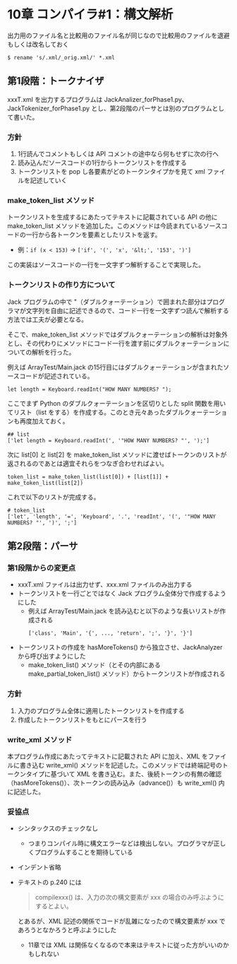# 10章 コンパイラ#1：構文解析

出力用のファイル名と比較用のファイル名が同じなので比較用のファイルを退避もしくは改名しておく

```
$ rename 's/.xml/_orig.xml/' *.xml
```

## 第1段階：トークナイザ

xxxT.xml を出力するプログラムは JackAnalizer_forPhase1.py、JackTokenizer_forPhase1.py とし、第2段階のパーサとは別のプログラムとして書いた。

### 方針

1. 1行読んでコメントもしくは API コメントの途中なら何もせずに次の行へ
2. 読み込んだソースコードの1行からトークンリストを作成する
3. トークンリストを pop し各要素がどのトークンタイプかを見て xml ファイルを記述していく

### make_token_list メソッド

トークンリストを生成するにあたってテキストに記載されている API の他に make_token_list メソッドを追加した。このメソッドは今読まれているソースコードの一行から各トークンを要素としたリストを返す。

  - 例：```if (x < 153)``` → ```['if', '(', 'x', '&lt;', '153', ')']```

この実装はソースコードの一行を一文字ずつ解析することで実現した。

### トークンリストの作り方について

Jack プログラムの中で "（ダブルクォーテーション）で囲まれた部分はプログラマが文字列を自由に記述できるので、コード一行を一文字ずつ読んで解析する方法では工夫が必要となる。

そこで、make_token_list メソッドではダブルクォーテーションの解析は対象外とし、その代わりにメソッドにコード一行を渡す前にダブルクォーテーションについての解析を行った。

例えば ArrayTest/Main.jack の15行目にはダブルクォーテーションが含まれたソースコードが記述されている。

```
let length = Keyboard.readInt("HOW MANY NUMBERS? ");
```

ここでまず Python のダブルクォーテーションを区切りとした split 関数を用いてリスト（list をする）を作成する。このとき元々あったダブルクォーテーションも再度加えておく。

```
## list
['let length = Keyboard.readInt(', '"HOW MANY NUMBERS? "', ');']
```

次に list[0] と list[2] を make_token_list メソッドに渡せばトークンのリストが返されるのであとは適宜それらをつなぎ合わせればよい。

```
token_list = make_token_list(list[0]) + [list[1]] + make_token_list(list[2])
```

これで以下のリストが完成する。

```
# token_list
['let', 'length', '=', 'Keyboard', '.', 'readInt', '(', '"HOW MANY NUMBERS? "', ')', ';']
```

## 第2段階：パーサ

### 第1段階からの変更点

- xxxT.xml ファイルは出力せず、xxx.xml ファイルのみ出力する
- トークンリストを一行ごとではなく Jack プログラム全体分で作成するようにした
  - 例えば ArrayTest/Main.jack を読み込むと以下のような長いリストが作成される
    ```
    ['class', 'Main', '{', ..., 'return', ';', '}', '}']
    ```
- トークンリストの作成を hasMoreTokens() から独立させ、JackAnalyzer から呼び出すようにした
  - make_token_list() メソッド（とその内部にある make_partial_token_list() メソッド）からトークンリストが作成される

### 方針

1. 入力のプログラム全体に適用したトークンリストを作成する
2. 作成したトークンリストをもとにパースを行う

### write_xml メソッド

本プログラム作成にあたってテキストに記載された API に加え、XML をファイルに書き込む write_xml() メソッドを記述した。このメソッドでは終端記号のトークンタイプに基づいて XML を書き込む。また、後続トークンの有無の確認（hasMoreTokens()）、次トークンの読み込み（advance()）も write_xml() 内に記述した。

### 妥協点

- シンタックスのチェックなし
  - つまりコンパイル時に構文エラーなどは検出しない。プログラマが正しくプログラムすることを期待している
- インデント省略
- テキストの p.240 には

  > compilexxx() は、入力の次の構文要素が xxx の場合のみ呼ぶようにするとよい。

  とあるが、XML 記述の関係でコードが乱雑になったので構文要素が xxx であろうとなかろうと呼ぶようにした
  - 11章では XML は関係なくなるので本来はテキストに従った方がいいのかもしれない
